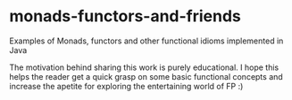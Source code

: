 # monads-functors-and-friends
Examples of Monads, functors and other functional idioms implemented in Java 

The motivation behind sharing this work is purely educational. I hope this helps the reader get a quick grasp on some basic functional concepts and increase the apetite for exploring the entertaining world of FP :)

